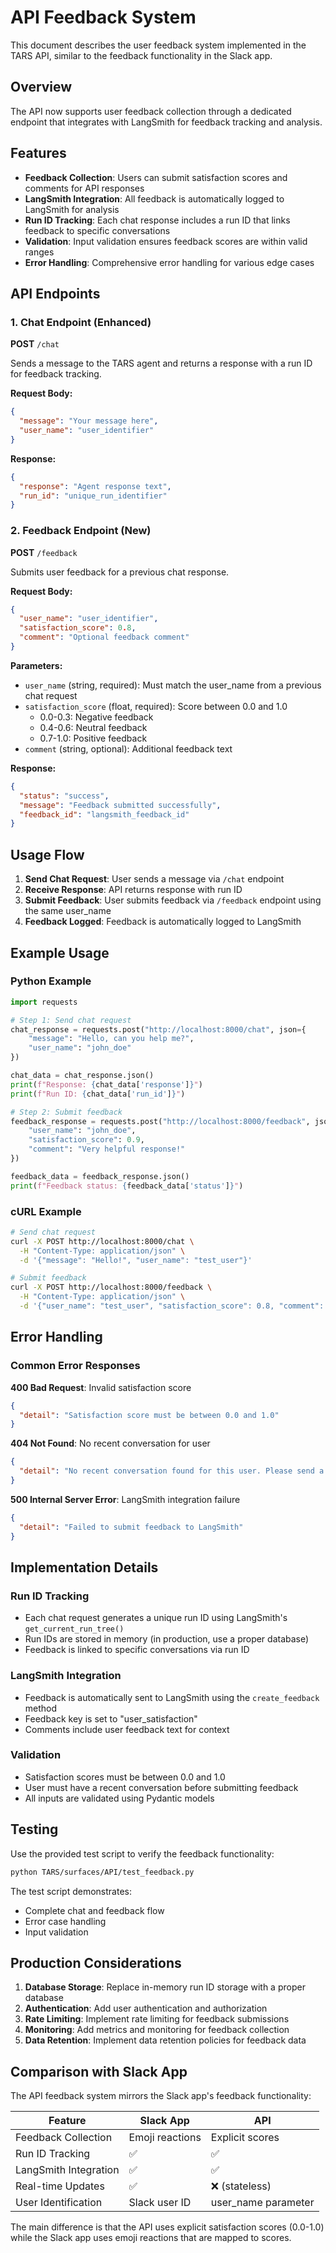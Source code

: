 # API Feedback System

This document describes the user feedback system implemented in the TARS API, similar to the feedback functionality in the Slack app.

## Overview

The API now supports user feedback collection through a dedicated endpoint that integrates with LangSmith for feedback tracking and analysis.

## Features

- **Feedback Collection**: Users can submit satisfaction scores and comments for API responses
- **LangSmith Integration**: All feedback is automatically logged to LangSmith for analysis
- **Run ID Tracking**: Each chat response includes a run ID that links feedback to specific conversations
- **Validation**: Input validation ensures feedback scores are within valid ranges
- **Error Handling**: Comprehensive error handling for various edge cases

## API Endpoints

### 1. Chat Endpoint (Enhanced)

**POST** `/chat`

Sends a message to the TARS agent and returns a response with a run ID for feedback tracking.

**Request Body:**
```json
{
  "message": "Your message here",
  "user_name": "user_identifier"
}
```

**Response:**
```json
{
  "response": "Agent response text",
  "run_id": "unique_run_identifier"
}
```

### 2. Feedback Endpoint (New)

**POST** `/feedback`

Submits user feedback for a previous chat response.

**Request Body:**
```json
{
  "user_name": "user_identifier",
  "satisfaction_score": 0.8,
  "comment": "Optional feedback comment"
}
```

**Parameters:**
- `user_name` (string, required): Must match the user_name from a previous chat request
- `satisfaction_score` (float, required): Score between 0.0 and 1.0
  - 0.0-0.3: Negative feedback
  - 0.4-0.6: Neutral feedback  
  - 0.7-1.0: Positive feedback
- `comment` (string, optional): Additional feedback text

**Response:**
```json
{
  "status": "success",
  "message": "Feedback submitted successfully",
  "feedback_id": "langsmith_feedback_id"
}
```

## Usage Flow

1. **Send Chat Request**: User sends a message via `/chat` endpoint
2. **Receive Response**: API returns response with run ID
3. **Submit Feedback**: User submits feedback via `/feedback` endpoint using the same user_name
4. **Feedback Logged**: Feedback is automatically logged to LangSmith

## Example Usage

### Python Example

```python
import requests

# Step 1: Send chat request
chat_response = requests.post("http://localhost:8000/chat", json={
    "message": "Hello, can you help me?",
    "user_name": "john_doe"
})

chat_data = chat_response.json()
print(f"Response: {chat_data['response']}")
print(f"Run ID: {chat_data['run_id']}")

# Step 2: Submit feedback
feedback_response = requests.post("http://localhost:8000/feedback", json={
    "user_name": "john_doe",
    "satisfaction_score": 0.9,
    "comment": "Very helpful response!"
})

feedback_data = feedback_response.json()
print(f"Feedback status: {feedback_data['status']}")
```

### cURL Example

```bash
# Send chat request
curl -X POST http://localhost:8000/chat \
  -H "Content-Type: application/json" \
  -d '{"message": "Hello!", "user_name": "test_user"}'

# Submit feedback
curl -X POST http://localhost:8000/feedback \
  -H "Content-Type: application/json" \
  -d '{"user_name": "test_user", "satisfaction_score": 0.8, "comment": "Good response!"}'
```

## Error Handling

### Common Error Responses

**400 Bad Request**: Invalid satisfaction score
```json
{
  "detail": "Satisfaction score must be between 0.0 and 1.0"
}
```

**404 Not Found**: No recent conversation for user
```json
{
  "detail": "No recent conversation found for this user. Please send a message first."
}
```

**500 Internal Server Error**: LangSmith integration failure
```json
{
  "detail": "Failed to submit feedback to LangSmith"
}
```

## Implementation Details

### Run ID Tracking

- Each chat request generates a unique run ID using LangSmith's `get_current_run_tree()`
- Run IDs are stored in memory (in production, use a proper database)
- Feedback is linked to specific conversations via run ID

### LangSmith Integration

- Feedback is automatically sent to LangSmith using the `create_feedback` method
- Feedback key is set to "user_satisfaction"
- Comments include user feedback text for context

### Validation

- Satisfaction scores must be between 0.0 and 1.0
- User must have a recent conversation before submitting feedback
- All inputs are validated using Pydantic models

## Testing

Use the provided test script to verify the feedback functionality:

```bash
python TARS/surfaces/API/test_feedback.py
```

The test script demonstrates:
- Complete chat and feedback flow
- Error case handling
- Input validation

## Production Considerations

1. **Database Storage**: Replace in-memory run ID storage with a proper database
2. **Authentication**: Add user authentication and authorization
3. **Rate Limiting**: Implement rate limiting for feedback submissions
4. **Monitoring**: Add metrics and monitoring for feedback collection
5. **Data Retention**: Implement data retention policies for feedback data

## Comparison with Slack App

The API feedback system mirrors the Slack app's feedback functionality:

| Feature | Slack App | API |
|---------|-----------|-----|
| Feedback Collection | Emoji reactions | Explicit scores |
| Run ID Tracking | ✅ | ✅ |
| LangSmith Integration | ✅ | ✅ |
| Real-time Updates | ✅ | ❌ (stateless) |
| User Identification | Slack user ID | user_name parameter |

The main difference is that the API uses explicit satisfaction scores (0.0-1.0) while the Slack app uses emoji reactions that are mapped to scores. 